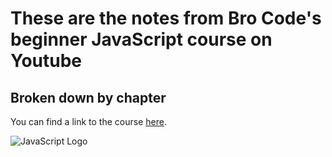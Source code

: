 # These are the notes from Bro Code's beginner JavaScript course on Youtube
## Broken down by chapter
You can find a link to the course [here](https://www.youtube.com/watch?v=8dWL3wF_OMw&t=12247s).

![JavaScript Logo](https://www.google.com/url?sa=i&url=https%3A%2F%2Fwww.globalvoxinc.com%2Fis-javascript-complex-or-easy-to-learn%2F&psig=AOvVaw18ubvOOQHFtHvbW6YWypA_&ust=1667612420515000&source=images&cd=vfe&ved=0CAwQjRxqFwoTCLCEtcGyk_sCFQAAAAAdAAAAABAO)